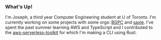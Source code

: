 ### What's Up!

I'm Joseph, a third year Computer Engineering student at U of Toronto. I'm currently working on some projects with some orgs: [BGPC](https://github.com/bgpc-ca) and [saxle](https://github.com/saxle). I've spent the past summer learning AWS and TypeScript and I contributed to the [aws-serverless-toolkit](https://github.com/bgpc-ca/aws-serverless-toolkit) for which I'm making a CLI using Rust.

<!--
**josephsawaya/josephsawaya** is a ✨ _special_ ✨ repository because its `README.md` (this file) appears on your GitHub profile.

Here are some ideas to get you started:

- 🔭 I’m currently working on ...
- 🌱 I’m currently learning ...
- 👯 I’m looking to collaborate on ...
- 🤔 I’m looking for help with ...
- 💬 Ask me about ...
- 📫 How to reach me: ...
- 😄 Pronouns: ...
- ⚡ Fun fact: ...
-->

